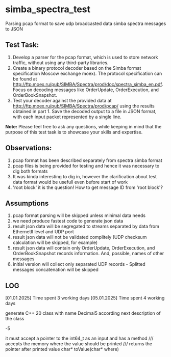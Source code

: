 # simba_spectra_test
Parsing pcap format to save udp broadcasted data simba spectra messages to JSON


## Test Task:
1. Develop a parser for the pcap format, which is used to store network traffic, without using any third-party libraries.
1. Create a binary protocol decoder based on the Simba format specification Moscow exchange moex). The protocol specification can be found at http://ftp.moex.ru/pub/SIMBA/Spectra/prod/doc/spectra_simba_en.pdf. Focus on decoding messages like OrderUpdate, OrderExecution, and OrderBookSnapshot.
1. Test your decoder against the provided data at http://ftp.moex.ru/pub/SIMBA/Spectra/prod/pcap/ using the results obtained in part 1. Save the decoded output to a file in JSON format, with each input packet represented by a single line.

**Note:** Please feel free to ask any questions, while keeping in mind that the purpose of this test task is to showcase your skills and expertise.

## Observations:

1. pcap format has been described separately from spectra simba format
1. pcap files is being provided for testing and hence it was necessary to dig both formats
1. It was kinda interesting to dig in, however the clarification about test data format would be usefull even before start of work
1. 'root block' it is the question! How to get message ID from 'root block'?

## Assumptions

1. pcap format parsing will be skipped unless minimal data needs
1. we need produce fastest code to generate json data
1. result json data will be segregated to streams separated by data from EthernetII level and UDP port
1. result json data will not be validated complitely (UDP checksum calculation will be skipped, for example)
1. result json data will contain only OrderUpdate, OrderExecution, and OrderBookSnapshot records information. And, possible, names of other messages
1. initial version will collect only separated UDP records - Splitted messages concatenation will be skipped

## LOG
[01.01.2025] Time spent 3 working days
[05.01.2025] Time spent 4 working days




generate C++ 20 class with name Decimal5 according next description of the class

<composite name="Decimal5" description="Price type in Spectra" semanticType="Price">
 <type name="mantissa" description="mantissa" primitiveType="int64"/>
 <type name="exponent" description="exponent" presence="constant" primitiveType="int8">-5</type>
</composite>

it must accept a pointer to the int64_t as an input
and has a method
///  accepts the memory where the value should be printed
///  returns the pointer after printed value
char* toValue(char* where)


